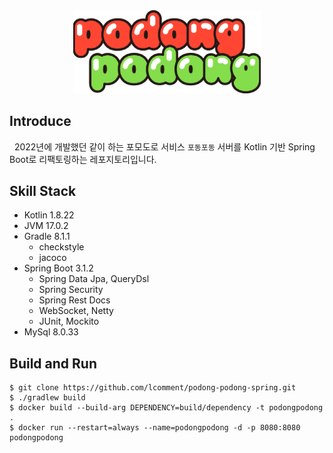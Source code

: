 <div align="center">
    <img src='./resources/logo.png' width=300>
</div>

## Introduce

&nbsp; 2022년에 개발했던 같이 하는 포모도로 서비스 `포동포동` 서버를 Kotlin 기반 Spring Boot로 리팩토링하는 레포지토리입니다.

## Skill Stack

- Kotlin 1.8.22
- JVM 17.0.2
- Gradle 8.1.1
  - checkstyle
  - jacoco
- Spring Boot 3.1.2
  - Spring Data Jpa, QueryDsl
  - Spring Security
  - Spring Rest Docs
  - WebSocket, Netty
  - JUnit, Mockito
- MySql 8.0.33

## Build and Run

```shell
$ git clone https://github.com/lcomment/podong-podong-spring.git
$ ./gradlew build
$ docker build --build-arg DEPENDENCY=build/dependency -t podongpodong .
$ docker run --restart=always --name=podongpodong -d -p 8080:8080 podongpodong
```
